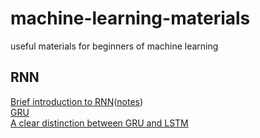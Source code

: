 # machine-learning-materials
useful materials for beginners of machine learning

## RNN 
[Brief introduction to RNN](https://medium.com/@simeon.kostadinoff/learn-how-recurrent-neural-networks-work-84e975feaaf7)([notes](./notes/rnn/IMG_C3C81433AA0A-1.jpeg))  
[GRU](https://towardsdatascience.com/understanding-gru-networks-2ef37df6c9be)  
[A clear distinction between GRU and LSTM](https://arxiv.org/pdf/1412.3555v1.pdf)  
